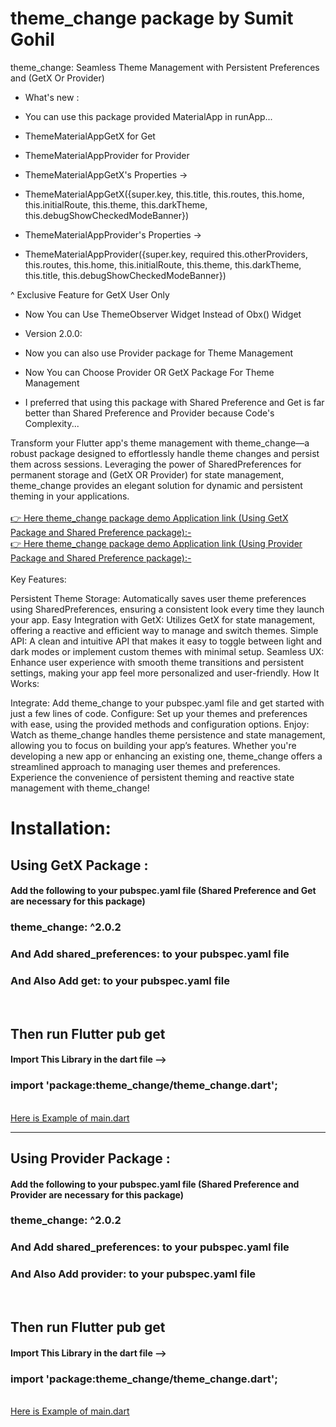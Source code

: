 <h1> theme_change package by Sumit Gohil</h1>
theme_change: Seamless Theme Management with Persistent Preferences and (GetX Or Provider)

* What's new :
* You can use this package provided MaterialApp in runApp...
* ThemeMaterialAppGetX for Get
* ThemeMaterialAppProvider for Provider


* ThemeMaterialAppGetX's Properties ->
* ThemeMaterialAppGetX({super.key, this.title, this.routes, this.home, this.initialRoute, this.theme, this.darkTheme, this.debugShowCheckedModeBanner})


* ThemeMaterialAppProvider's Properties ->
* ThemeMaterialAppProvider({super.key, required this.otherProviders, this.routes, this.home, this.initialRoute, this.theme, this.darkTheme, this.title, this.debugShowCheckedModeBanner})


^ Exclusive Feature for GetX User Only
* Now You can Use ThemeObserver Widget Instead of Obx() Widget


* Version 2.0.0:
* Now you can also use Provider package for Theme Management
* Now You can Choose Provider OR GetX Package For Theme Management
* I preferred that using this package with Shared Preference and Get is far better than Shared Preference and Provider because Code's Complexity...

Transform your Flutter app's theme management with theme_change—a robust package designed to effortlessly handle theme changes and persist them across sessions. Leveraging the power of SharedPreferences for permanent storage and (GetX OR Provider) for state management, theme_change provides an elegant solution for dynamic and persistent theming in your applications.<br><br>
<a href="https://github.com/sumitFlutter/theme_change_demo" >👉 Here theme_change package demo Application link (Using GetX Package and Shared Preference package):-</a>  <br>
<a href="https://github.com/sumitFlutter/theme_change_demo2" >👉 Here theme_change package demo Application link (Using Provider Package and Shared Preference package):-</a> <br><br>
Key Features:

Persistent Theme Storage: Automatically saves user theme preferences using SharedPreferences, ensuring a consistent look every time they launch your app.
Easy Integration with GetX: Utilizes GetX for state management, offering a reactive and efficient way to manage and switch themes.
Simple API: A clean and intuitive API that makes it easy to toggle between light and dark modes or implement custom themes with minimal setup.
Seamless UX: Enhance user experience with smooth theme transitions and persistent settings, making your app feel more personalized and user-friendly.
How It Works:

Integrate: Add theme_change to your pubspec.yaml file and get started with just a few lines of code.
Configure: Set up your themes and preferences with ease, using the provided methods and configuration options.
Enjoy: Watch as theme_change handles theme persistence and state management, allowing you to focus on building your app’s features.
Whether you're developing a new app or enhancing an existing one, theme_change offers a streamlined approach to managing user themes and preferences. Experience the convenience of persistent theming and reactive state management with theme_change!

<h1>Installation:</h1>
<p>
<p>
<h2> Using GetX Package :</h2>
<h4>Add the following to your pubspec.yaml file (Shared Preference and Get are necessary for this package)</h4>
<h3>theme_change: ^2.0.2</h3>
<h3>And Add shared_preferences: to your pubspec.yaml file</h3>
<h3>And Also Add get: to your pubspec.yaml file</h3>
   <br><h2>Then run Flutter pub get</h2>
  <h4>Import This Library in the dart file --></h4>
  <h3> import 'package:theme_change/theme_change.dart';  </h3><br>
<a href="https://github.com/sumitFlutter/theme_change_demo/blob/main/lib/main.dart">Here is Example of main.dart</a>
  </p>
<hr>
<p>
<h2> Using Provider Package :</h2>
<h4>Add the following to your pubspec.yaml file (Shared Preference and Provider are necessary for this package)</h4>
<h3>theme_change: ^2.0.2</h3>
<h3>And Add shared_preferences: to your pubspec.yaml file</h3>
<h3>And Also Add provider: to your pubspec.yaml file</h3>
   <br><h2>Then run Flutter pub get</h2>
  <h4>Import This Library in the dart file --></h4>
  <h3> import 'package:theme_change/theme_change.dart';  </h3><br>
<a href="https://github.com/sumitFlutter/theme_change_demo2/blob/main/lib/main.dart">Here is Example of main.dart</a>
 </p>
</p>
